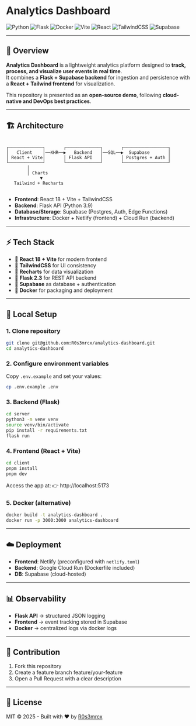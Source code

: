 # Analytics Dashboard

![Python](https://img.shields.io/badge/python-3.9-blue?logo=python)
![Flask](https://img.shields.io/badge/flask-2.3.3-orange?logo=flask)
![Docker](https://img.shields.io/badge/docker-20.10-blue?logo=docker)
![Vite](https://img.shields.io/badge/vite-5.0-646CFF?logo=vite&logoColor=white)
![React](https://img.shields.io/badge/react-18-61DAFB?logo=react&logoColor=black)
![TailwindCSS](https://img.shields.io/badge/tailwind-3-38B2AC?logo=tailwind-css&logoColor=white)
![Supabase](https://img.shields.io/badge/supabase-DB-3ECF8E?logo=supabase&logoColor=white)

---

## 📌 Overview

**Analytics Dashboard** is a lightweight analytics platform designed to **track, process, and visualize user events in real time**.  
It combines a **Flask + Supabase backend** for ingestion and persistence with a **React + Tailwind frontend** for visualization.  

This repository is presented as an **open-source demo**, following **cloud-native and DevOps best practices**.

---

## 🏗️ Architecture

```

┌─────────────┐       ┌─────────────┐       ┌─────────────────┐
│   Client    │──XHR──▶   Backend   │──SQL──▶  Supabase       │       
│ React + Vite│       │ Flask API   │       │ Postgres + Auth │
└─────────────┘       └─────────────┘       └─────────────────┘
        │
        │ Charts
             ▼
   Tailwind + Recharts
  
```

- **Frontend**: React 18 + Vite + TailwindCSS  
- **Backend**: Flask API (Python 3.9)  
- **Database/Storage**: Supabase (Postgres, Auth, Edge Functions)  
- **Infrastructure**: Docker + Netlify (frontend) + Cloud Run (backend)  

---

## ⚡ Tech Stack

- 🔹 **React 18 + Vite** for modern frontend  
- 🔹 **TailwindCSS** for UI consistency  
- 🔹 **Recharts** for data visualization  
- 🔹 **Flask 2.3** for REST API backend  
- 🔹 **Supabase** as database + authentication  
- 🔹 **Docker** for packaging and deployment  

---

## 🚀 Local Setup

### 1. Clone repository
```bash
git clone git@github.com:R0s3mrcx/analytics-dashboard.git
cd analytics-dashboard
```

### 2. Configure environment variables
Copy `.env.example` and set your values:
```bash
cp .env.example .env
```

### 3. Backend (Flask)
```bash
cd server
python3 -m venv venv
source venv/bin/activate
pip install -r requirements.txt
flask run
```

### 4. Frontend (React + Vite)
```bash
cd client
pnpm install
pnpm dev
```
Access the app at: 👉 http://localhost:5173

### 5. Docker (alternative)
```bash
docker build -t analytics-dashboard .
docker run -p 3000:3000 analytics-dashboard
```

---

## ☁️ Deployment

- **Frontend**: Netlify (preconfigured with `netlify.toml`)  
- **Backend**: Google Cloud Run (Dockerfile included)  
- **DB**: Supabase (cloud-hosted)  

---

## 📊 Observability

- **Flask API** →  structured JSON logging  
- **Frontend** → event tracking stored in Supabase  
- **Docker**  → centralized logs via docker logs  

---

## 🤝 Contribution

1. Fork this repository  
2. Create a feature branch feature/your-feature  
3. Open a Pull Request with a clear description  

---

## 📄 License

MIT © 2025 - Built with ❤️ by [R0s3mrcx](https://github.com/R0s3mrcx)
